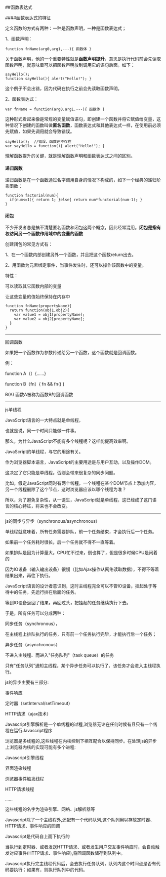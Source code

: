 ##函数表达式

####函数表达式的特征

定义函数的方式有两种：一种是函数声明，一种是函数表达式；

1、函数声明：

```function fnName(arg0,arg1,---){ 函数体 }```

关于函数声明，他的一个重要特性就是**函数声明提升**，意思是执行代码前会先读取函数声明，就意味着可以把函数声明放到调用它的语句后面。如下：

```
sayHello();
function sayHello(){ alert("Hello!"); } 
```

这个例子不会出错，因为代码在执行之前会先读取函数声明。

2、函数表达式：

```var fnName = function(arg0,arg1,---){ 函数体 }```

这种形式看起来像是常规的变量赋值语句，即创建一个函数并将它赋值给变量，这种情况下创建的函数叫做**匿名函数**，函数表达式和其他表达式一样，在使用前必须先赋值，如果先调用就会导致错误。

```
sayHello();  //错误，函数还不存在
var sayHello = function(){ alert("Hello!"); } 
```

理解函数提升的关键，就是理解函数声明和函数表达式之间的区别。

#### 递归函数

递归函数是在一个函数通过名字调用自身的情况下构成的，如下一个经典的递归阶乘函数：

```
function factorial(num){
  if(num<=1){ return 1; }else{ return num*functorial(num-1); }
}
```

#### 闭包

不少开发者总是搞不清楚匿名函数和闭包这两个概念，因此经常混用。**闭包是指有权访问另一个函数作用域中的变量的函数**

创建闭包的常见方式有：

1、在一个函数内部创建另外一个函数，并且把这个函数return出去。

2、用函数为元素绑定事件，当事件发生时，还可以操作该函数中的变量。

特性：

可以读取其它函数内部的变量

让这些变量的值始终保持在内存中

```
function fnName(propertyName){
  return function(obj1,obj2){
    var value1 = obj1[propertyName];
    var value2 = obj2[propertyName];
  }
}
```



-------------------------------------------------------------


回调函数

如果把一个函数作为参数传递给另一个函数，这个函数就是回调函数。

例：

function A（）{……}

function B（fn）{ fn && fn() }

B(A)  函数A被称为函数B的回调函数

-----------------------------------------------------------

js单线程

JavaScript语言的一大特点就是单线程，

也就是说，同一个时间只能做一件事。

那么，为什么JavaScript不能有多个线程呢？这样能提高效率啊。

JavaScript的单线程，与它的用途有关。

作为浏览器脚本语言，JavaScript的主要用途是与用户互动，以及操作DOM。

这决定了它只能是单线程，否则会带来很复杂的同步问题。

比如，假定JavaScript同时有两个线程，一个线程在某个DOM节点上添加内容，另一个线程删除了这个节点，这时浏览器应该以哪个线程为准？

所以，为了避免复杂性，从一诞生，JavaScript就是单线程，这已经成了这门语言的核心特征，将来也不会改变。

-----------------------------------------------------------

js的同步与异步（synchronous/asynchronous）


单线程就意味着，所有任务需要排队，前一个任务结束，才会执行后一个任务。

如果前一个任务耗时很长，后一个任务就不得不一直等着。


如果排队是因为计算量大，CPU忙不过来，倒也算了，但是很多时候CPU是闲着的

因为IO设备（输入输出设备）很慢（比如Ajax操作从网络读取数据），不得不等着结果出来，再往下执行。

JavaScript语言的设计者意识到，这时主线程完全可以不管IO设备，挂起处于等待中的任务，先运行排在后面的任务。

等到IO设备返回了结果，再回过头，把挂起的任务继续执行下去。


于是，所有任务可以分成两种：

同步任务（synchronous），

在主线程上排队执行的任务，只有前一个任务执行完毕，才能执行后一个任务；


异步任务（asynchronous）

不进入主线程、而进入"任务队列"（task queue）的任务

只有"任务队列"通知主线程，某个异步任务可以执行了，该任务才会进入主线程执行。


js的异步主要有三部分:

事件响应

定时器（setInterval/setTimeout）

HTTP请求（ajax技术）


Javascript引擎解析是一个单线程的过程,浏览器无论在任何时候有且只有一个线程在运行Javascript程序


浏览器是多线程的,这些线程在内核控制下相互配合以保持同步。在处理js的异步上浏览器内核的实现可能有多个进程:

Javascript引擎线程

界面渲染线程

浏览器事件触发线程

HTTP请求线程

…… 

这些线程的名字为渲染引擎、网络、js解析器等

Javascript除了一个主线程外,还配有一个代码队列,这个队列用以存放定时器、HTTP请求、事件响应的回调

Javascript是代码自上而下执行的

当执行到定时器、或者发送HTTP请求、或者发生用户交互事件响应时，会自动触发对应事件(HTTP请求、事件响应),将回调函数储存到队列中。

Javascript执行完主线程代码后，会去执行任务队列，队列内这个时间点是否有代码要执行；如果有，则执行队列中的代码。

